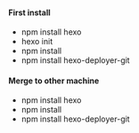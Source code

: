 #### First install

* npm install hexo
* hexo init
* npm install 
* npm install hexo-deployer-git

#### Merge to other machine

* npm install hexo
* npm install
* npm install hexo-deployer-git
